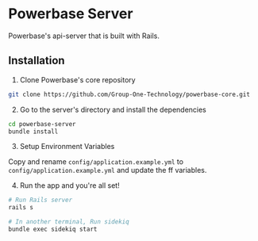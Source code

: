 # Powerbase Server

Powerbase's api-server that is built with Rails.

## Installation

1. Clone Powerbase's core repository

```bash
git clone https://github.com/Group-One-Technology/powerbase-core.git
```

2. Go to the server's directory and install the dependencies

```bash
cd powerbase-server
bundle install
```

3. Setup Environment Variables

Copy and rename `config/application.example.yml` to `config/application.example.yml` and update the ff variables.

4. Run the app and you're all set!

```bash
# Run Rails server
rails s

# In another terminal, Run sidekiq
bundle exec sidekiq start
```
